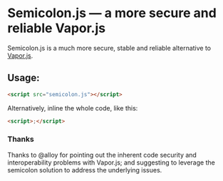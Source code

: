 # Semicolon.js — a more secure and reliable Vapor.js

Semicolon.js is a much more secure, stable and reliable alternative to 
<a href="http://vaporjs.com/">Vapor.js</a>.

## Usage: 
```html
<script src="semicolon.js"></script>
```

Alternatively, inline the whole code, like this:

```html
<script>;</script>
```

### Thanks

Thanks to @alloy for pointing out the inherent code security and 
interoperability problems with Vapor.js; and suggesting to
leverage the semicolon solution to address the underlying issues.